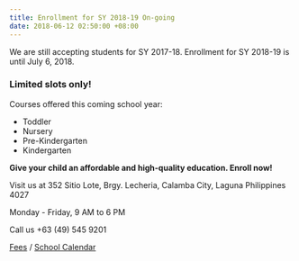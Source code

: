 ```yaml
---
title: Enrollment for SY 2018-19 On-going
date: 2018-06-12 02:50:00 +08:00
---
```


We are still accepting students for SY 2017-18. Enrollment for SY 2018-19 is until July 6, 2018.

### __Limited slots only!__

Courses offered this coming school year:

* Toddler
* Nursery
* Pre-Kindergarten
* Kindergarten 


__Give your child an affordable and high-quality education. Enroll now!__

Visit us at 352 Sitio Lote, Brgy. Lecheria, Calamba City, Laguna Philippines 4027


Monday - Friday, 9 AM to 6 PM


Call us +63 (49) 545 9201

[Fees](http://cleverminds.ph/#fees) / [School Calendar](http://cleverminds.ph/#calendar)
